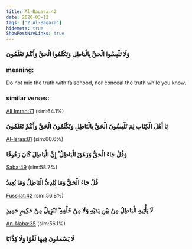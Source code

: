 ```yaml
---
title: Al-Baqara:42
date: 2020-03-12
tags: ["2.Al-Baqara"]
hidemeta: true 
ShowPostNavLinks: true 
---
```

### وَلَا تَلْبِسُوا الْحَقَّ بِالْبَاطِلِ وَتَكْتُمُوا الْحَقَّ وَأَنْتُمْ تَعْلَمُونَ
### meaning: 
Do not mix the truth with falsehood, nor conceal the truth while you know.
### similar verses: 

[Ali Imran:71](/3/71) (sim:64.1%)

### يَا أَهْلَ الْكِتَابِ لِمَ تَلْبِسُونَ الْحَقَّ بِالْبَاطِلِ وَتَكْتُمُونَ الْحَقَّ وَأَنْتُمْ تَعْلَمُونَ

[Al-Israa:81](/17/81) (sim:60.6%)

### وَقُلْ جَاءَ الْحَقُّ وَزَهَقَ الْبَاطِلُ ۚ إِنَّ الْبَاطِلَ كَانَ زَهُوقًا

[Saba:49](/34/49) (sim:58.7%)

### قُلْ جَاءَ الْحَقُّ وَمَا يُبْدِئُ الْبَاطِلُ وَمَا يُعِيدُ

[Fussilat:42](/41/42) (sim:56.8%)

### لَا يَأْتِيهِ الْبَاطِلُ مِنْ بَيْنِ يَدَيْهِ وَلَا مِنْ خَلْفِهِ ۖ تَنْزِيلٌ مِنْ حَكِيمٍ حَمِيدٍ

[An-Naba:35](/78/35) (sim:56.1%)

### لَا يَسْمَعُونَ فِيهَا لَغْوًا وَلَا كِذَّابًا
